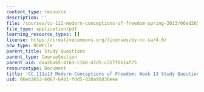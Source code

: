 ```yaml
---
content_type: resource
description: ''
file: /courses/cc-111-modern-conceptions-of-freedom-spring-2013/06ed26536067b4b1f0d5020a96d30eea_MITCC_111F12_Week13Ques.pdf
file_type: application/pdf
learning_resource_types: []
license: https://creativecommons.org/licenses/by-nc-sa/4.0/
ocw_type: OCWFile
parent_title: Study Questions
parent_type: CourseSection
parent_uid: daa2ba65-4163-c1b8-47d5-c317f6b1af75
resourcetype: Document
title: 'CC.111s13 Modern Conceptions of Freedom: Week 13 Study Questions'
uid: 06ed2653-6067-b4b1-f0d5-020a96d30eea
---
```

